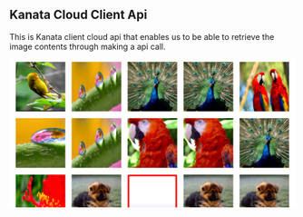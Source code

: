 ## Kanata Cloud Client Api

This is Kanata client cloud api that enables us to be able to retrieve the image contents through making a api call.

<img src="src/images/screenshot.png" />
